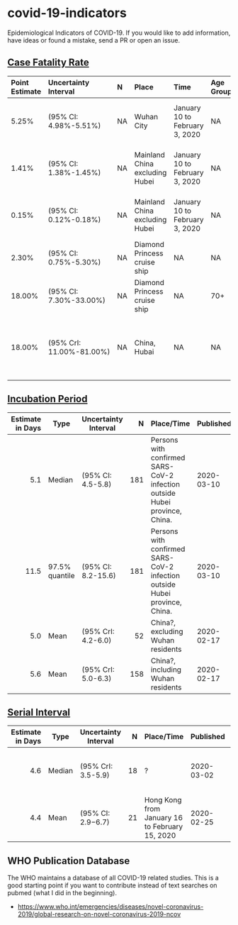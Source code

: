 
<!-- README.md is generated from README.Rmd. Please edit that file -->

# covid-19-indicators

Epidemiological Indicators of COVID-19. If you would like to add
information, have ideas or found a mistake, send a PR or open an issue.

## [Case Fatality Rate](https://en.wikipedia.org/wiki/Case_fatality_rate)

| Point Estimate | Uncertainty Interval     | N  | Place                          | Time                           | Age Group | Published  | Reference                                                                                                                                                                              |
| :------------- | :----------------------- | :- | :----------------------------- | :----------------------------- | :-------- | :--------- | :------------------------------------------------------------------------------------------------------------------------------------------------------------------------------------- |
| 5.25%          | (95% CI: 4.98%-5.51%)    | NA | Wuhan City                     | January 10 to February 3, 2020 | NA        | 2020-03-10 | [(Yang et al., 2020), Ann Transl Med.](https://www.ncbi.nlm.nih.gov/pubmed/32168464)                                                                                                   |
| 1.41%          | (95% CI: 1.38%-1.45%)    | NA | Mainland China excluding Hubei | January 10 to February 3, 2020 | NA        | 2020-03-10 | [(Yang et al., 2020), Ann Transl Med.](https://www.ncbi.nlm.nih.gov/pubmed/32168464)                                                                                                   |
| 0.15%          | (95% CI: 0.12%-0.18%)    | NA | Mainland China excluding Hubei | January 10 to February 3, 2020 | NA        | 2020-03-10 | [(Yang et al., 2020), Ann Transl Med.](https://www.ncbi.nlm.nih.gov/pubmed/32168464)                                                                                                   |
| 2.30%          | (95% CI: 0.75%-5.30%)    | NA | Diamond Princess cruise ship   | NA                             | NA        | 2020-03-05 | [(Russel et al., 2020), LSHTM](https://cmmid.github.io/topics/covid19/severity/diamond_cruise_cfr_estimates.html)                                                                      |
| 18.00%         | (95% CI: 7.30%-33.00%)   | NA | Diamond Princess cruise ship   | NA                             | 70+       | 2020-03-05 | [(Russel et al., 2020), LSHTM](https://cmmid.github.io/topics/covid19/severity/diamond_cruise_cfr_estimates.html)                                                                      |
| 18.00%         | (95% CrI: 11.00%-81.00%) | NA | China, Hubai                   | NA                             | NA        | 2020-02-10 | [Imperial College London COVID-19 Response Team](https://www.imperial.ac.uk/media/imperial-college/medicine/sph/ide/gida-fellowships/Imperial-College-COVID19-severity-10-02-2020.pdf) |

## [Incubation Period](https://en.wikipedia.org/wiki/Incubation_period)

| Estimate in Days | Type           | Uncertainty Interval |   N | Place/Time                                                                 | Published  | Reference                                                                             |
| ---------------: | -------------- | -------------------- | --: | -------------------------------------------------------------------------- | ---------- | ------------------------------------------------------------------------------------- |
|              5.1 | Median         | (95% CI: 4.5-5.8)    | 181 | Persons with confirmed SARS-CoV-2 infection outside Hubei province, China. | 2020-03-10 | [(Lauer et al., 2020), Ann Intern Med.](https://www.ncbi.nlm.nih.gov/pubmed/32150748) |
|             11.5 | 97.5% quantile | (95% CI: 8.2-15.6)   | 181 | Persons with confirmed SARS-CoV-2 infection outside Hubei province, China. | 2020-03-10 | [(Lauer et al., 2020), Ann Intern Med.](https://www.ncbi.nlm.nih.gov/pubmed/32150748) |
|              5.0 | Mean           | (95% CrI: 4.2-6.0)   |  52 | China?, excluding Wuhan residents                                          | 2020-02-17 | [(Linton et al., 2020), J. Clin. Med..](https://www.mdpi.com/2077-0383/9/2/538)       |
|              5.6 | Mean           | (95% CrI: 5.0-6.3)   | 158 | China?, including Wuhan residents                                          | 2020-02-17 | [(Linton et al., 2020), J. Clin. Med..](https://www.mdpi.com/2077-0383/9/2/538)       |

## [Serial Interval](https://en.wikipedia.org/wiki/Serial_interval)

| Estimate in Days | Type   | Uncertainty Interval |  N | Place/Time                                     | Published  | Reference                                                                                                  |
| ---------------: | ------ | -------------------- | -: | ---------------------------------------------- | ---------- | ---------------------------------------------------------------------------------------------------------- |
|              4.6 | Median | (95% CrI: 3.5-5.9)   | 18 | ?                                              | 2020-03-02 | [(Nishiura et al., 2020), Int J Infect Dis.](https://www.ncbi.nlm.nih.gov/pubmed/32145466)                 |
|              4.4 | Mean   | (95% CI: 2.9−6.7)    | 21 | Hong Kong from January 16 to February 15, 2020 | 2020-02-25 | [(Zhao et al., 2020), medrxiv](https://www.medrxiv.org/content/10.1101/2020.02.21.20026559v1.article-info) |

## WHO Publication Database

The WHO maintains a database of all COVID-19 related studies. This is a
good starting point if you want to contribute instead of text searches
on pubmed (what I did in the beginning).

  - <https://www.who.int/emergencies/diseases/novel-coronavirus-2019/global-research-on-novel-coronavirus-2019-ncov>
